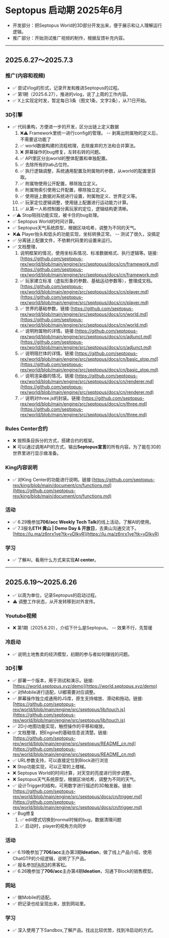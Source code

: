 # Septopus 启动期 2025年6月

* 开发部分：把Septopus World的3D部分开发出来，便于展示和让人理解运行逻辑。
* 推广部分：开始测试推广视频的制作，根据反馈补充内容。

------------------------------------------------------

## 2025.6.27～2025.7.3

### 推广(内容和视频)

* ✅ 尝试Vlog的形式，记录开发和推进Septopus的过程。
* ✅ 第1期（2025.6.27），推进的vlog，说了上周的工作内容。
* ✅ X上实现定时发，暂定每日3条（图文1条，文字2条），从7.1日开始。

### 3D引擎

* ✅ 代码重构，方便进一步的开发，区分出链上定义数据
    1. ❌⚠️ Framework里统一进行config的管理。  -- 剥离出附属物的定义后，不需要这功能了
    2. ✅ world数据构建的流程梳理，去除废弃的方法和合并算法。
    3. ❌ 屏幕操作的bug修复，左转右转的问题。
    4. ✅ API里区分出world的整体配置和单独配置。
    5. ✅ 去除所有的tab占位符。
    6. ✅ 执行逻辑调整，系统通用配置及附属物的参数，从world的配置里获取。
    7. ✅ 附属物使用公开配置，移除独立定义。
    8. ✅ 附属物索引使用公开配置，移除独立定义。
    9. ✅ 使用链上数据对系统进行设置，附属物定义、世界定义等。
    10. ✅ 玩家定位逻辑调整，使用链上配置进行运动能力计算。
    11. ✅ 从第一人称控制器分离玩家的定位，逻辑结构更清晰。
* ✅⚠️ Stop阻挡功能实现，被卡住的bug处理。
* ✅ Septopus World的时间计算。
* ✅ Septopus天气系统原型，根据区块哈希，调整为不同的天气。
* ❌⚠️ Player抬头和低头的功能实现，坐标转换正常。  -- 测试了很久，没搞定
* ✅ 分离链上配置文件，不依赖代码里的设置来运行。
* ✅ 文档整理，
    1. 说明框架的情况，使用坐标系情况、标准数据格式、执行逻辑等。链接:[https://github.com/septopus-rex/world/blob/main/engine/src/septopus/docs/cn/framework.md](https://github.com/septopus-rex/world/blob/main/engine/src/septopus/docs/cn/framework.md)
    2. ✅ 玩家建立标准（虚拟形象的参数、基础运动参数等），整理成文档。[https://github.com/septopus-rex/world/blob/main/engine/src/septopus/docs/cn/player.md](https://github.com/septopus-rex/world/blob/main/engine/src/septopus/docs/cn/player.md)
    3. ✅ 世界的基础参数。链接:[https://github.com/septopus-rex/world/blob/main/engine/src/septopus/docs/cn/world.md](https://github.com/septopus-rex/world/blob/main/engine/src/septopus/docs/cn/world.md)
    4. ✅ 说明附属物的详情。链接:[https://github.com/septopus-rex/world/blob/main/engine/src/septopus/docs/cn/adjunct.md](https://github.com/septopus-rex/world/blob/main/engine/src/septopus/docs/cn/adjunct.md)
    5. ✅ 说明阻拦体的详情。链接:[https://github.com/septopus-rex/world/blob/main/engine/src/septopus/docs/cn/basic_stop.md](https://github.com/septopus-rex/world/blob/main/engine/src/septopus/docs/cn/basic_stop.md)
    6. ✅ 说明渲染器的情况。链接:[https://github.com/septopus-rex/world/blob/main/engine/src/septopus/docs/cn/renderer.md](https://github.com/septopus-rex/world/blob/main/engine/src/septopus/docs/cn/renderer.md)
    7. ✅ 说明对three.js的封装。链接:[https://github.com/septopus-rex/world/blob/main/engine/src/septopus/docs/cn/three.md](https://github.com/septopus-rex/world/blob/main/engine/src/septopus/docs/cn/three.md)

### Rules Center合约

* ❌ 按照条目拆分的方式，搭建合约的框架。
* ❌ 可以通过调用API的方式，输出**Septopus宣言**的所有内容。为了能在3D的世界里进行显示做准备。

### King内容说明

* ✅ 对King Center的功能进行说明。链接:[https://github.com/septopus-rex/king/blob/main/document/cn/functions.md](https://github.com/septopus-rex/king/blob/main/document/cn/functions.md)

### 活动

* ✅ 6.29晚参加**706/acc Weekly Tech Talk**的线上活动，了解AI的使用。
* ✅ 7.3报名**ETH 黄山 | Demo Day & 开放日**，去黄山沟通交流下。[https://lu.ma/z6nrx1ye?tk=yDIkyR](https://lu.ma/z6nrx1ye?tk=yDIkyR)

### 学习

* ✅ 了解AI，看用什么方式来实现**AI center**。

------------------------------------------------------

## 2025.6.19～2025.6.26

* ✅ 以周为单位，记录Septopus的启动过程。
* ⚠️ 调整工作状态，从开发转移到对外宣传。

### Youtube视频

* ❌ 第1期（2025.6.20），介绍下什么是Septopus。 -- 效果不行，先暂缓

### 冷启动

* ✅ 说明土地售卖的经济模型，初期的参与者如何赚钱的问题。

### 3D引擎

* ✅ 部署一个版本，用于测试和演示。链接:[https://world.septopus.xyz/demo](https://world.septopus.xyz/demo)
* ✅ 对Mobile进行适配，UI都需要对应调整。
* ✅ 屏幕操作独立成通用的JS库，原生支持缩放、滑动和拖动。链接:[https://github.com/septopus-rex/world/blob/main/engine/src/septopus/lib/touch.js](https://github.com/septopus-rex/world/blob/main/engine/src/septopus/lib/touch.js)
* ✅ 2D小地图功能实现，触控操作的平移和缩放。
* ✅ 文档整理，把Engine的基础信息说清楚。链接:[https://github.com/septopus-rex/world/blob/main/engine/src/septopus/README_cn.md](https://github.com/septopus-rex/world/blob/main/engine/src/septopus/README_cn.md)
* ✅ URL参数支持，可以直接定位到Block进行浏览
* ❌ Stop功能实现，可以正常的上楼梯。
* ❌ Septopus World的时间计算，对天空的亮度进行同步调整。
* ❌ Septopus天气系统原型，根据区块哈希，调整为不同的天气。
* ✅ 设计Trigger的结构，可用数字进行描述的3D触发器。链接:[https://github.com/septopus-rex/world/blob/main/engine/src/septopus/docs/cn/trigger.md](https://github.com/septopus-rex/world/blob/main/engine/src/septopus/docs/cn/trigger.md)
* ✅ Bug修复
    1. ✅ edit模式切换到normal时候的bug，数据清理问题
    2. ✅ 启动时，player的视角方向同步

### 活动

* ✅ 6.19晚参加了**706/acc**主办第3期**Ideation**，做了线上产品介绍，使用ChatGTP的介绍逻辑，说明了下产品。
* ✅ 报名参加[FAIR3](https://mp.weixin.qq.com/s/Y30gXokTbNCPRtqTxoopSw)的黑客松。
* ✅ 6.26晚参加了**706/acc**主办第4期**Ideation**，沟通下Block的销售模型。

### 网站

* ✅ 做Mobile的适配。
* ✅ 把记录也给呈现出来，放到网站里。

### 学习

* ✅ 深入使用了下Sandbox,了解产品。找出比较优势，找到冷启动的方式。